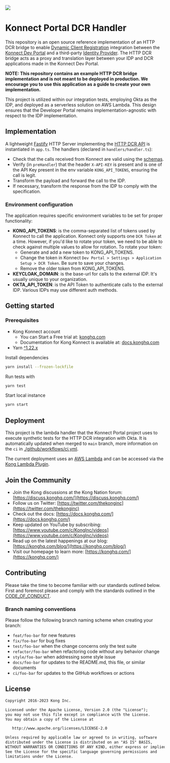[![][kong-logo-url]][kong-url]

# Konnect Portal DCR Handler

This repository is an open source reference implementation of an HTTP DCR bridge to enable [Dynamic Client Registration][dcr-docs-url] integration between the [Konnect Dev Portal][portal-docs-url] and a third-party [Identity Provider][idp-wiki-url]. The HTTP DCR bridge acts as a proxy and translation layer between your IDP and DCR applications made in the Konnect Dev Portal.

**NOTE: This repository contains an example HTTP DCR bridge implementation and is not meant to be deployed in production. We encourage you to use this application as a guide to create your own implementation.**

This project is utilized within our integration tests, employing Okta as the IDP, and deployed as a serverless solution on AWS Lambda.
This design ensures that the Developer Portal remains implementation-agnostic with respect to the IDP implementation.

## Implementation

A lightweight [Fastify][fastify] HTTP Server implementing the [HTTP DCR API][openapi] is instantiated in `app.ts`.
The handlers (declared in `handlers/handler.ts`):

* Check that the calls received from Konnect are valid using the [schemas][schemas].
* Verify (in `preHandler`) that the header `X-API-KEY` is present and is one of the API Key present in the env variable `KONG_API_TOKENS`, ensuring the call is legit.
* Transform the payload and forward the call to the IDP.
* If necessary, transform the response from the IDP to comply with the specification.

### Environment configuration

The application requires specific environment variables to be set for proper functionality:

* **KONG_API_TOKENS**: is the comma-separated list of tokens used by Konnect to call the application. Konnect only supports one `DCR Token` at a time. However, if you'd like to rotate your token, we need to be able to check against multiple values to allow for rotation. To rotate your token:
  * Generate and add a new token to KONG_API_TOKENS.
  * Change the token in Konnect `Dev Portal > Settings > Application Setup > DCR Token`. Be sure to save your changes.
  * Remove the older token from KONG_API_TOKENS.
* **KEYCLOAK_DOMAIN**: is the base-url for calls to the external IDP. It's usually unique to your organization.
* **OKTA_API_TOKEN**: is the API Token to authenticate calls to the external IDP. Various IDPs may use different auth methods.

## Getting started

### Prerequisites

* Kong Konnect account
  * You can Start a Free trial at: [konghq.com][kong-konnect-register-url]
  * Documentation for Kong Konnect is available at: [docs.konghq.com][konnect-docs-url]
* Yarn [^1.22.x][yarn-install-url]

Install dependencies

```sh
yarn install --frozen-lockfile
```

Run tests with

```sh
yarn test
```

Start local instance

```sh
yarn start
```

## Deployment

This project is the lambda handler that the Konnect Portal project uses to execute synthetic tests for
the HTTP DCR integration with Okta. It is automatically updated when merged to `main` branch,
more information on the `ci` in [./github/workflows/ci.yml](./github/workflows/ci.yml).

The current deployment uses an [AWS Lambda](https://docs.aws.amazon.com/lambda/) and can be accessed via
the [Kong Lambda Plugin](https://docs.konghq.com/hub/kong-inc/aws-lambda/).

## Join the Community

* Join the Kong discussions at the Kong Nation forum: [https://discuss.konghq.com/](https://discuss.konghq.com/)
* Follow us on Twitter: [https://twitter.com/thekonginc](https://twitter.com/thekonginc)
* Check out the docs: [https://docs.konghq.com/](https://docs.konghq.com/)
* Keep updated on YouTube by subscribing: [https://www.youtube.com/c/KongInc/videos](https://www.youtube.com/c/KongInc/videos)
* Read up on the latest happenings at our blog: [https://konghq.com/blog/](https://konghq.com/blog/)
* Visit our homepage to learn more: [https://konghq.com/](https://konghq.com/)

## Contributing

Please take the time to become familiar with our standards outlined below.
First and foremost please and comply with the standards outlined in the [CODE_OF_CONDUCT](./CODE_OF_CONDUCT.md).

### Branch naming conventions

Please follow the following branch naming scheme when creating your branch:

* `feat/foo-bar` for new features
* `fix/foo-bar` for bug fixes
* `test/foo-bar` when the change concerns only the test suite
* `refactor/foo-bar` when refactoring code without any behavior change
* `style/foo-bar` when addressing some style issue
* `docs/foo-bar` for updates to the README.md, this file, or similar documents
* `ci/foo-bar` for updates to the GitHub workflows or actions

## License

```txt
Copyright 2016-2023 Kong Inc.

Licensed under the Apache License, Version 2.0 (the "License");
you may not use this file except in compliance with the License.
You may obtain a copy of the License at

   http://www.apache.org/licenses/LICENSE-2.0

Unless required by applicable law or agreed to in writing, software
distributed under the License is distributed on an "AS IS" BASIS,
WITHOUT WARRANTIES OR CONDITIONS OF ANY KIND, either express or implied.
See the License for the specific language governing permissions and
limitations under the License.
```

[openapi]: ./openapi/openapi.yaml
[fastify]: https://fastify.dev/
[schemas]: ./src/schemas/
[dcr-docs-url]: https://docs.konghq.com/konnect/dev-portal/applications/dynamic-client-registration/
[portal-docs-url]: https://docs.konghq.com/konnect/dev-portal/
[idp-wiki-url]: https://en.wikipedia.org/wiki/Identity_provider
[konnect-docs-url]: https://docs.konghq.com/konnect/
[kong-konnect-register-url]: https://konghq.com/products/kong-konnect/register
[yarn-install-url]: https://classic.yarnpkg.com/lang/en/docs/install
[kong-url]: https://konghq.com/
[kong-logo-url]: https://konghq.com/wp-content/uploads/2018/05/kong-logo-github-readme.png

